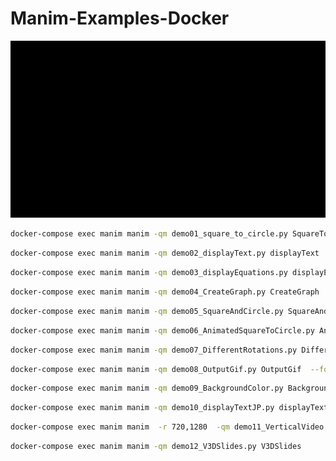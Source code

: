 

# Manim-Examples-Docker


![](https://github.com/Sunwood-ai-labs/Manim-Examples-Docker/blob/main/demo/media/videos/demo01_square_to_circle/720p30/SquareToCircle_ManimCE_v0.18.0.gif)

```bash
docker-compose exec manim manim -qm demo01_square_to_circle.py SquareToCircle
```


```bash
docker-compose exec manim manim -qm demo02_displayText.py displayText
```

```bash
docker-compose exec manim manim -qm demo03_displayEquations.py displayEquations
```

```bash
docker-compose exec manim manim -qm demo04_CreateGraph.py CreateGraph
```

```bash
docker-compose exec manim manim -qm demo05_SquareAndCircle.py SquareAndCircle
```

```bash
docker-compose exec manim manim -qm demo06_AnimatedSquareToCircle.py AnimatedSquareToCircle
```

```bash
docker-compose exec manim manim -qm demo07_DifferentRotations.py DifferentRotations 
```

```bash
docker-compose exec manim manim -qm demo08_OutputGif.py OutputGif  --format=gif
```


```bash
docker-compose exec manim manim -qm demo09_BackgroundColor.py BackgroundColor
```


```bash
docker-compose exec manim manim -qm demo10_displayTextJP.py displayTextJP
```

```bash
docker-compose exec manim manim  -r 720,1280  -qm demo11_VerticalVideo.py VerticalVideo
```


```bash
docker-compose exec manim manim -qm demo12_V3DSlides.py V3DSlides
```

